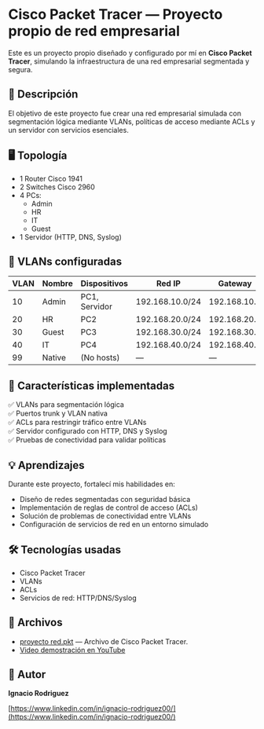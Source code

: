 # Cisco Packet Tracer — Proyecto propio de red empresarial

Este es un proyecto propio diseñado y configurado por mí en **Cisco Packet Tracer**, simulando la infraestructura de una red empresarial segmentada y segura.

## 🔷 Descripción

El objetivo de este proyecto fue crear una red empresarial simulada con segmentación lógica mediante VLANs, políticas de acceso mediante ACLs y un servidor con servicios esenciales.

## 🖥️ Topología

- 1 Router Cisco 1941
- 2 Switches Cisco 2960
- 4 PCs:
  - Admin
  - HR
  - IT
  - Guest
- 1 Servidor (HTTP, DNS, Syslog)

## 🔷 VLANs configuradas

| VLAN | Nombre   | Dispositivos         | Red IP          | Gateway        |
|------|----------|----------------------|-----------------|----------------|
| 10   | Admin    | PC1, Servidor        | 192.168.10.0/24 | 192.168.10.1   |
| 20   | HR       | PC2                  | 192.168.20.0/24 | 192.168.20.1   |
| 30   | Guest    | PC3                  | 192.168.30.0/24 | 192.168.30.1   |
| 40   | IT       | PC4                  | 192.168.40.0/24 | 192.168.40.1   |
| 99   | Native   | (No hosts)           | —               | —              |

## 🔷 Características implementadas

✅ VLANs para segmentación lógica  
✅ Puertos trunk y VLAN nativa  
✅ ACLs para restringir tráfico entre VLANs  
✅ Servidor configurado con HTTP, DNS y Syslog  
✅ Pruebas de conectividad para validar políticas

## 💡 Aprendizajes

Durante este proyecto, fortalecí mis habilidades en:

- Diseño de redes segmentadas con seguridad básica
- Implementación de reglas de control de acceso (ACLs)
- Solución de problemas de conectividad entre VLANs
- Configuración de servicios de red en un entorno simulado

## 🛠️ **Tecnologías usadas**
- Cisco Packet Tracer
- VLANs
- ACLs
- Servicios de red: HTTP/DNS/Syslog

## 📁 Archivos

- [proyecto red.pkt](proyecto%20red.pkt) — Archivo de Cisco Packet Tracer.
- [Video demostración en YouTube](https://www.youtube.com/watch?v=X9sALeZS55Y)
  
## 📌 Autor

**Ignacio Rodriguez**  

[https://www.linkedin.com/in/ignacio-rodriguez00/](https://www.linkedin.com/in/ignacio-rodriguez00/)  
